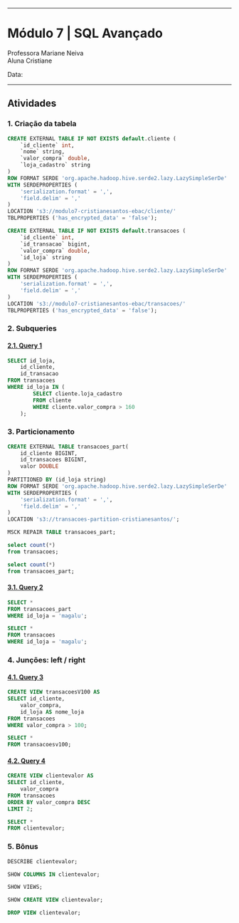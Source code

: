 
---

# **Módulo 7** | SQL Avançado


Professora Mariane Neiva <br>
Aluna Cristiane <br>

Data: 

---

## Atividades

### **1. Criação da tabela**

```sql
CREATE EXTERNAL TABLE IF NOT EXISTS default.cliente (
	`id_cliente` int,
	`nome` string,
	`valor_compra` double,
	`loja_cadastro` string
)
ROW FORMAT SERDE 'org.apache.hadoop.hive.serde2.lazy.LazySimpleSerDe'
WITH SERDEPROPERTIES (
	'serialization.format' = ',',
	'field.delim' = ','
)
LOCATION 's3://modulo7-cristianesantos-ebac/cliente/'
TBLPROPERTIES ('has_encrypted_data' = 'false');
```

```sql
CREATE EXTERNAL TABLE IF NOT EXISTS default.transacoes (
	`id_cliente` int,
	`id_transacao` bigint,
	`valor_compra` double,
	`id_loja` string
)
ROW FORMAT SERDE 'org.apache.hadoop.hive.serde2.lazy.LazySimpleSerDe'
WITH SERDEPROPERTIES (
	'serialization.format' = ',',
	'field.delim' = ','
)
LOCATION 's3://modulo7-cristianesantos-ebac/transacoes/'
TBLPROPERTIES ('has_encrypted_data' = 'false');
```

### **2. Subqueries**

#### [**2.1. Query 1**](https://raw.githubusercontent.com/crikactba/SQL/main/Módulo%207%20-%20Técnicas%20Avançadas/query1.csv)

```sql
SELECT id_loja,
	id_cliente,
	id_transacao
FROM transacoes
WHERE id_loja IN (
		SELECT cliente.loja_cadastro
		FROM cliente
		WHERE cliente.valor_compra > 160
	);
```

### **3. Particionamento**

```sql
CREATE EXTERNAL TABLE transacoes_part(
	id_cliente BIGINT,
	id_transacoes BIGINT,
	valor DOUBLE
)
PARTITIONED BY (id_loja string)
ROW FORMAT SERDE 'org.apache.hadoop.hive.serde2.lazy.LazySimpleSerDe'
WITH SERDEPROPERTIES (
	'serialization.format' = ',',
	'field.delim' = ','
)
LOCATION 's3://transacoes-partition-cristianesantos/';
```

```sql
MSCK REPAIR TABLE transacoes_part;
```

```sql
select count(*)
from transacoes;
```

```sql
select count(*)
from transacoes_part;
```

#### [**3.1. Query 2**](https://raw.githubusercontent.com/crikactba/SQL/main/Módulo%207%20-%20Técnicas%20Avançadas/query2.csv)

```sql
SELECT *
FROM transacoes_part
WHERE id_loja = 'magalu';
```

```sql
SELECT *
FROM transacoes
WHERE id_loja = 'magalu';
```

### **4. Junções: left / right**

#### [**4.1. Query 3**](https://raw.githubusercontent.com/crikactba/SQL/main/Módulo%207%20-%20Técnicas%20Avançadas/query3.csv)

```sql
CREATE VIEW transacoesV100 AS
SELECT id_cliente,
	valor_compra,
	id_loja AS nome_loja
FROM transacoes
WHERE valor_compra > 100;
```

```sql
SELECT *
FROM transacoesv100;
```

#### [**4.2. Query 4**](https://raw.githubusercontent.com/crikactba/SQL/main/Módulo%207%20-%20Técnicas%20Avançadas/query4.csv)

```sql
CREATE VIEW clientevalor AS
SELECT id_cliente,
	valor_compra
FROM transacoes
ORDER BY valor_compra DESC
LIMIT 2;
```

```sql
SELECT *
FROM clientevalor;
```

### **5. Bônus**

```sql
DESCRIBE clientevalor;
```

```sql
SHOW COLUMNS IN clientevalor;
```

```sql
SHOW VIEWS;
```

```sql
SHOW CREATE VIEW clientevalor;
```

```sql
DROP VIEW clientevalor;
```
